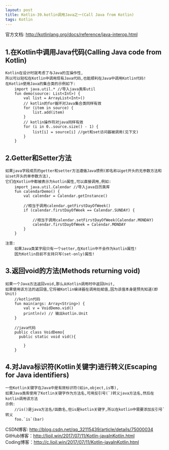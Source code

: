```yaml
---
layout: post
title: Kotlin-39.kotlin调用Java之一(Call Java from Kotlin)
tags: Kotlin
---
```

官方文档: http://kotlinlang.org/docs/reference/java-interop.html

## 1.在Kotlin中调用Java代码(Calling Java code from Kotlin)
    Kotlin在设计时就考虑了与Java的互操作性,
    所以可以轻松在Kotlin中调用现有Java代码,也能顺利在Java中调用Kotlin代码!
    在Kotlin使用Java的集合类的示例如下:
        import java.util.* //导入java类库util
        fun demo(source: List<Int>) {
            val list = ArrayList<Int>()
            // kotlin的for循环对Java集合类同样有效
            for (item in source) {
                list.add(item)
            }
            // kotlin操作符对java同样有效
            for (i in 0..source.size() - 1) {
                list[i] = source[i] //get和set访问器被调用(见下文)
            }
        }

## 2.Getter和Setter方法
    如果java字段成员的getter和setter方法遵循Java惯例(即名称以get开头的无参数方法和以set开头的单参数方法),
    它们在Kotlin中都被表示为kotlin属性,可以直接调用,例如:
        import java.util.Calendar //导入java日历类库
        fun calendarDemo() {
            val calendar = Calendar.getInstance()

            //相当于调用calendar.getFirstDayOfWeek()
            if (calendar.firstDayOfWeek == Calendar.SUNDAY) {

                //相当于调用calendar.setFirstDayOfWeek(Calendar.MONDAY)
                calendar.firstDayOfWeek = Calendar.MONDAY
            }
        }

    注意:
        如果Java类某字段只有一个setter,在Kotlin中不会作为kotlin属性!
        因为Kotlin目前不支持只写(set-only)属性!

## 3.返回void的方法(Methods returning void)
    如果一个Java方法返回void,那么从Kotlin调用时中返回Unit,
    如果使用该方法的返回值,它将被Kotlin编译器在调用处赋值,因为该值本身是预先知道(即Unit)
        //kotlin代码
        fun main(args: Array<String>) {
            val v = VoidDemo.vid()
            println(v) // 输出kotlin.Unit
        }

        //java代码
        public class VoidDemo{
          public static void vid(){

            }
        }
        
## 4.对Java标识符(Kotlin关键字)进行转义(Escaping for Java identifiers)
    一些Kotlin关键字在Java中是有效标识符(如in,object,is等),
    如果Java类库使用了Kotlin关键字作为方法名,可用反引号(`)转义java方法名,然后在kotlin调用该方法
    示例:
        //is()是java方法名/函数名,但is是kotlin关键字,所以在kotlin中需要添加反引号`转义
        foo.`is`(bar)

CSDN博客: http://blog.csdn.net/qq_32115439/article/details/75000034   
GitHub博客：http://lioil.win/2017/07/11/Kotlin-javaInKotlin.html   
Coding博客：http://c.lioil.win/2017/07/11/Kotlin-javaInKotlin.html